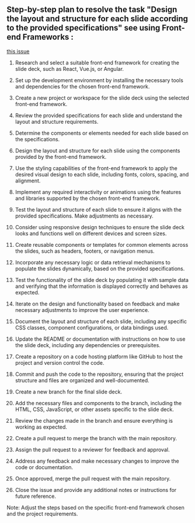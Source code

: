 ## Step-by-step plan to resolve the task "Design the layout and structure for each slide according to the provided specifications" see using Front-end Frameworks :

 [this issue](https://github.com/swarm-press/swarm-ath-main/issues/8)
 

1. Research and select a suitable front-end framework for creating the slide deck, such as React, Vue.js, or Angular.

2. Set up the development environment by installing the necessary tools and dependencies for the chosen front-end framework.

3. Create a new project or workspace for the slide deck using the selected front-end framework.

4. Review the provided specifications for each slide and understand the layout and structure requirements.

5. Determine the components or elements needed for each slide based on the specifications.

6. Design the layout and structure for each slide using the components provided by the front-end framework.

7. Use the styling capabilities of the front-end framework to apply the desired visual design to each slide, including fonts, colors, spacing, and alignment.

8. Implement any required interactivity or animations using the features and libraries supported by the chosen front-end framework.

9. Test the layout and structure of each slide to ensure it aligns with the provided specifications. Make adjustments as necessary.

10. Consider using responsive design techniques to ensure the slide deck looks and functions well on different devices and screen sizes.

11. Create reusable components or templates for common elements across the slides, such as headers, footers, or navigation menus.

12. Incorporate any necessary logic or data retrieval mechanisms to populate the slides dynamically, based on the provided specifications.

13. Test the functionality of the slide deck by populating it with sample data and verifying that the information is displayed correctly and behaves as expected.

14. Iterate on the design and functionality based on feedback and make necessary adjustments to improve the user experience.

15. Document the layout and structure of each slide, including any specific CSS classes, component configurations, or data bindings used.

16. Update the README or documentation with instructions on how to use the slide deck, including any dependencies or prerequisites.

17. Create a repository on a code hosting platform like GitHub to host the project and version control the code.

18. Commit and push the code to the repository, ensuring that the project structure and files are organized and well-documented.

19. Create a new branch for the final slide deck.

20. Add the necessary files and components to the branch, including the HTML, CSS, JavaScript, or other assets specific to the slide deck.

21. Review the changes made in the branch and ensure everything is working as expected.

22. Create a pull request to merge the branch with the main repository.

23. Assign the pull request to a reviewer for feedback and approval.

24. Address any feedback and make necessary changes to improve the code or documentation.

25. Once approved, merge the pull request with the main repository.

26. Close the issue and provide any additional notes or instructions for future reference.

Note: Adjust the steps based on the specific front-end framework chosen and the project requirements.
